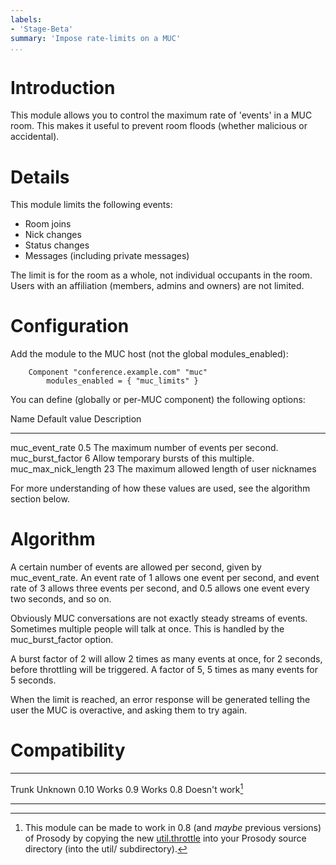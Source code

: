 ```yaml
---
labels:
- 'Stage-Beta'
summary: 'Impose rate-limits on a MUC'
...
```


Introduction
============

This module allows you to control the maximum rate of 'events' in a MUC
room. This makes it useful to prevent room floods (whether malicious or
accidental).

Details
=======

This module limits the following events:

-   Room joins
-   Nick changes
-   Status changes
-   Messages (including private messages)

The limit is for the room as a whole, not individual occupants in the
room. Users with an affiliation (members, admins and owners) are not
limited.

Configuration
=============

Add the module to the MUC host (not the global modules\_enabled):

        Component "conference.example.com" "muc"
            modules_enabled = { "muc_limits" }

You can define (globally or per-MUC component) the following options:

  Name                     Default value   Description
  ------------------------ --------------- ----------------------------------------------
  muc\_event\_rate         0.5             The maximum number of events per second.
  muc\_burst\_factor       6               Allow temporary bursts of this multiple.
  muc\_max\_nick\_length   23              The maximum allowed length of user nicknames

For more understanding of how these values are used, see the algorithm
section below.

Algorithm
=========

A certain number of events are allowed per second, given by
muc\_event\_rate. An event rate of 1 allows one event per second, and
event rate of 3 allows three events per second, and 0.5 allows one event
every two seconds, and so on.

Obviously MUC conversations are not exactly steady streams of events.
Sometimes multiple people will talk at once. This is handled by the
muc\_burst\_factor option.

A burst factor of 2 will allow 2 times as many events at once, for 2
seconds, before throttling will be triggered. A factor of 5, 5 times as
many events for 5 seconds.

When the limit is reached, an error response will be generated telling
the user the MUC is overactive, and asking them to try again.

Compatibility
=============

  ------- ------------------
  Trunk   Unknown
  0.10    Works
  0.9     Works
  0.8     Doesn't work[^1]
  ------- ------------------

[^1]: This module can be made to work in 0.8 (and *maybe* previous
    versions) of Prosody by copying the new
    [util.throttle](http://hg.prosody.im/trunk/raw-file/fc8a22936b3c/util/throttle.lua)
    into your Prosody source directory (into the util/ subdirectory).
